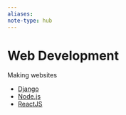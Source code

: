 ```yaml
---
aliases:
note-type: hub
---
```


# Web Development

Making websites

- [Django](Django.md)
- [Node.js](Node.js.md)
- [ReactJS](ReactJS.md)
